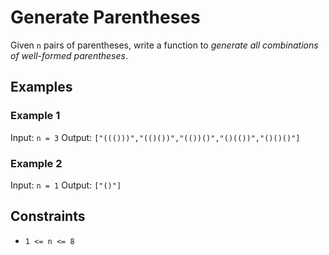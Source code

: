 # Generate Parentheses

Given `n` pairs of parentheses, write a function to _generate all combinations of well-formed parentheses_.

## Examples

### Example 1

Input: `n = 3`
Output: `["((()))","(()())","(())()","()(())","()()()"]`

### Example 2

Input: `n = 1`
Output: `["()"]`

## Constraints

- `1 <= n <= 8`
